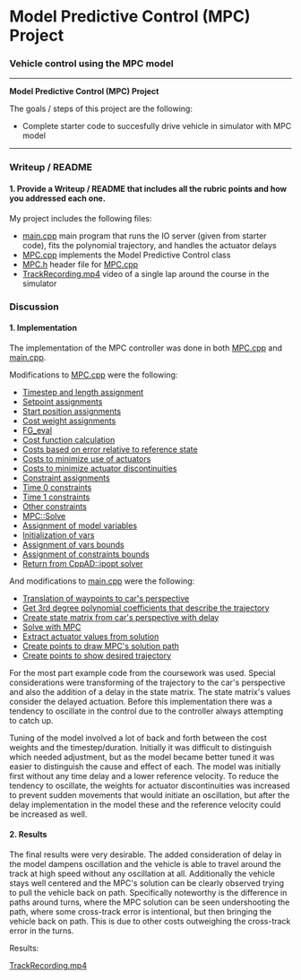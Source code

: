 # **Model Predictive Control (MPC) Project**

### Vehicle control using the MPC model

---

**Model Predictive Control (MPC) Project**

The goals / steps of this project are the following:

* Complete starter code to succesfully drive vehicle in simulator with MPC model


---

### Writeup / README

#### 1. Provide a Writeup / README that includes all the rubric points and how you addressed each one.

My project includes the following files:
* [main.cpp](../src/main.cpp) main program that runs the IO server (given from starter code), fits the polynomial trajectory, and handles the actuator delays
* [MPC.cpp](../src/MPC.cpp) implements the Model Predictive Control class
* [MPC.h](../src/MPC.h) header file for [MPC.cpp](../src/MPC.cpp)
* [TrackRecording.mp4](./TrackRecording.mp4) video of a single lap around the course in the simulator

### Discussion

#### 1. Implementation

The implementation of the MPC controller was done in both [MPC.cpp](../src/MPC.cpp) and [main.cpp](../src/main.cpp).

Modifications to [MPC.cpp](../src/MPC.cpp) were the following:

* [Timestep and length assignment](../src/MPC.cpp#12)
* [Setpoint assignments](../src/MPC.cpp#16)
* [Start position assignments](../src/MPC.cpp#19)
* [Cost weight assignments](../src/MPC.cpp#29)
* [FG_eval](../src/MPC.cpp#38)
 * [Cost function calculation](../src/MPC.cpp#46)
  * [Costs based on error relative to reference state](../src/MPC.cpp#46)
  * [Costs to minimize use of actuators](../src/MPC.cpp#56)
  * [Costs to minimize actuator discontinuities](../src/MPC.cpp#62)
 * [Constraint assignments](../src/MPC.cpp#68)
  * [Time 0 constraints](../src/MPC.cpp#76)
  * [Time 1 constraints](../src/MPC.cpp#91)
  * [Other constraints](../src/MPC.cpp#99)
* [MPC::Solve](../src/MPC.cpp#117)
 * [Assignment of model variables](../src/MPC.cpp#122)
 * [Initialization of vars](../src/MPC.cpp#127)
 * [Assignment of vars bounds](../src/MPC.cpp#142)
 * [Assignment of constraints bounds](../src/MPC.cpp#164)
 * [Return from CppAD::ipopt solver](../src/MPC.cpp#239)

And modifications to [main.cpp](../src/main.cpp) were the following:

* [Translation of waypoints to car's perspective](../src/main.cpp#99)
* [Get 3rd degree polynomial coefficients that describe the trajectory](../src/main.cpp#109)
* [Create state matrix from car's perspective with delay](../src/main.cpp#112)
* [Solve with MPC](../src/main.cpp#126)
* [Extract actuator values from solution](../src/main.cpp#129)
* [Create points to draw MPC's solution path](../src/main.cpp#143)
* [Create points to show desired trajectory](../src/main.cpp#155)

For the most part example code from the coursework was used.  Special considerations were transforming of the trajectory to the car's perspective and also the addition of a delay in the state matrix.  The state matrix's values consider the delayed actuation.  Before this implementation there was a tendency to oscillate in the control due to the controller always attempting to catch up.

Tuning of the model involved a lot of back and forth between the cost weights and the timestep/duration.  Initially it was difficult to distinguish which needed adjustment, but as the model became better tuned it was easier to distinguish the cause and effect of each.  The model was initially first without any time delay and a lower reference velocity.  To reduce the tendency to oscillate, the weights for actuator discontinuities was increased to prevent sudden movements that would initiate an oscillation, but after the delay implementation in the model these and the reference velocity could be increased as well. 

#### 2. Results

The final results were very desirable. The added consideration of delay in the model dampens oscillation and the vehicle is able to travel around the track at high speed without any oscillation at all.  Additionally the vehicle stays well centered and the MPC's solution can be clearly observed trying to pull the vehicle back on path.  Specifically noteworthy is the difference in paths around turns, where the MPC solution can be seen undershooting the path, where some cross-track error is intentional, but then bringing the vehicle back on path.  This is due to other costs outweighing the cross-track error in the turns.

Results:

[TrackRecording.mp4](./TrackRecording.mp4)


